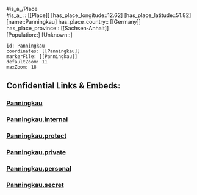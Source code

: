 ﻿---
location: [51.82,12.62] 
mapzoom: [7,12] 
mapmarker: city 
type: City
tags:
- geo/City


SpocWebEntityId: 33238
isDeleted: false
confidential: public

---
#is_a_/Place  
#is_a_ :: [[Place]] 
[has_place_longitude::12.62] 
[has_place_latitude::51.82] 
[name::Panningkau] 
has_place_country:: [[Germany]]  
has_place_province:: [[Sachsen-Anhalt]]  
[Population::] 
[Unknown::] 


```leaflet
id: Panningkau
coordinates: [[Panningkau]] 
markerFile: [[Panningkau]] 
defaultZoom: 11 
maxZoom: 18
```


## Confidential Links & Embeds: 

### [Panningkau](/_public/Earth/Continent/Europe/Europe~Central/Germany/Germany~East/Sachsen-Anhalt/counties~SA/Wittenberg/cities~Wittenberg/Kemberg/City/Panningkau.md) 

### [Panningkau.internal](/_internal/Earth/Continent/Europe/Europe~Central/Germany/Germany~East/Sachsen-Anhalt/counties~SA/Wittenberg/cities~Wittenberg/Kemberg/City/Panningkau.internal.md) 

### [Panningkau.protect](/_protect/Earth/Continent/Europe/Europe~Central/Germany/Germany~East/Sachsen-Anhalt/counties~SA/Wittenberg/cities~Wittenberg/Kemberg/City/Panningkau.protect.md) 

### [Panningkau.private](/_private/Earth/Continent/Europe/Europe~Central/Germany/Germany~East/Sachsen-Anhalt/counties~SA/Wittenberg/cities~Wittenberg/Kemberg/City/Panningkau.private.md) 

### [Panningkau.personal](/_personal/Earth/Continent/Europe/Europe~Central/Germany/Germany~East/Sachsen-Anhalt/counties~SA/Wittenberg/cities~Wittenberg/Kemberg/City/Panningkau.personal.md) 

### [Panningkau.secret](/_secret/Earth/Continent/Europe/Europe~Central/Germany/Germany~East/Sachsen-Anhalt/counties~SA/Wittenberg/cities~Wittenberg/Kemberg/City/Panningkau.secret.md) 

